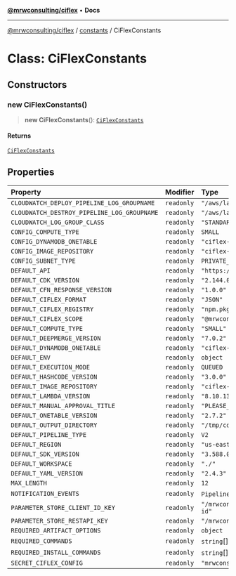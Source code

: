 [**@mrwconsulting/ciflex**](../../README.md) • **Docs**

***

[@mrwconsulting/ciflex](../../README.md) / [constants](../README.md) / CiFlexConstants

# Class: CiFlexConstants

## Constructors

### new CiFlexConstants()

> **new CiFlexConstants**(): [`CiFlexConstants`](CiFlexConstants.md)

#### Returns

[`CiFlexConstants`](CiFlexConstants.md)

## Properties

| Property | Modifier | Type | Default value |
| :------ | :------ | :------ | :------ |
| `CLOUDWATCH_DEPLOY_PIPELINE_LOG_GROUPNAME` | `readonly` | `"/aws/lambda/deploy-pipeline"` | `'/aws/lambda/deploy-pipeline'` |
| `CLOUDWATCH_DESTROY_PIPELINE_LOG_GROUPNAME` | `readonly` | `"/aws/lambda/destroy-pipeline"` | `'/aws/lambda/destroy-pipeline'` |
| `CLOUDWATCH_LOG_GROUP_CLASS` | `readonly` | `"STANDARD"` | `'STANDARD'` |
| `CONFIG_COMPUTE_TYPE` | `readonly` | `SMALL` | `ComputeType.SMALL` |
| `CONFIG_DYNAMODB_ONETABLE` | `readonly` | `"ciflex-registry"` | `'ciflex-registry'` |
| `CONFIG_IMAGE_REPOSITORY` | `readonly` | `"ciflex-repository"` | `'ciflex-repository'` |
| `CONFIG_SUBNET_TYPE` | `readonly` | `PRIVATE_WITH_EGRESS` | `SubnetType.PRIVATE_WITH_EGRESS` |
| `DEFAULT_API` | `readonly` | `"https://localhost/api/"` | `'https://localhost/api/'` |
| `DEFAULT_CDK_VERSION` | `readonly` | `"2.144.0"` | `'2.144.0'` |
| `DEFAULT_CFN_RESPONSE_VERSION` | `readonly` | `"1.0.0"` | `'1.0.0'` |
| `DEFAULT_CIFLEX_FORMAT` | `readonly` | `"JSON"` | `'JSON'` |
| `DEFAULT_CIFLEX_REGISTRY` | `readonly` | `"npm.pkg.github.com"` | `'npm.pkg.github.com'` |
| `DEFAULT_CIFLEX_SCOPE` | `readonly` | `"@mrwconsulting"` | `'@mrwconsulting'` |
| `DEFAULT_COMPUTE_TYPE` | `readonly` | `"SMALL"` | `'SMALL'` |
| `DEFAULT_DEEPMERGE_VERSION` | `readonly` | `"7.0.2"` | `'7.0.2'` |
| `DEFAULT_DYNAMODB_ONETABLE` | `readonly` | `"ciflex-registry"` | `CiFlexConstants.CONFIG_DYNAMODB_ONETABLE` |
| `DEFAULT_ENV` | `readonly` | `object` | `...` |
| `DEFAULT_EXECUTION_MODE` | `readonly` | `QUEUED` | `ExecutionMode.QUEUED` |
| `DEFAULT_HASHCODE_VERSION` | `readonly` | `"3.0.0"` | `'3.0.0'` |
| `DEFAULT_IMAGE_REPOSITORY` | `readonly` | `"ciflex-repository"` | `CiFlexConstants.CONFIG_IMAGE_REPOSITORY` |
| `DEFAULT_LAMBDA_VERSION` | `readonly` | `"8.10.138"` | `'8.10.138'` |
| `DEFAULT_MANUAL_APPROVAL_TITLE` | `readonly` | `"PLEASE_APPROVE"` | `'PLEASE_APPROVE'` |
| `DEFAULT_ONETABLE_VERSION` | `readonly` | `"2.7.2"` | `'2.7.2'` |
| `DEFAULT_OUTPUT_DIRECTORY` | `readonly` | `"/tmp/cdk.out"` | `'/tmp/cdk.out'` |
| `DEFAULT_PIPELINE_TYPE` | `readonly` | `V2` | `PipelineType.V2` |
| `DEFAULT_REGION` | `readonly` | `"us-east-1"` | `'us-east-1'` |
| `DEFAULT_SDK_VERSION` | `readonly` | `"3.588.0"` | `'3.588.0'` |
| `DEFAULT_WORKSPACE` | `readonly` | `"./"` | `'./'` |
| `DEFAULT_YAML_VERSION` | `readonly` | `"2.4.3"` | `'2.4.3'` |
| `MAX_LENGTH` | `readonly` | `12` | `12` |
| `NOTIFICATION_EVENTS` | `readonly` | `PipelineNotificationEvents`[] | `...` |
| `PARAMETER_STORE_CLIENT_ID_KEY` | `readonly` | `"/mrwconsulting/ciflex/client-id"` | `'/mrwconsulting/ciflex/client-id'` |
| `PARAMETER_STORE_RESTAPI_KEY` | `readonly` | `"/mrwconsulting/ciflex/restapi"` | `'/mrwconsulting/ciflex/restapi'` |
| `REQUIRED_ARTIFACT_OPTIONS` | `readonly` | `object` | `...` |
| `REQUIRED_COMMANDS` | `readonly` | `string`[] | `...` |
| `REQUIRED_INSTALL_COMMANDS` | `readonly` | `string`[] | `[]` |
| `SECRET_CIFLEX_CONFIG` | `readonly` | `"mrwconsulting/ciflex/config"` | `'mrwconsulting/ciflex/config'` |
